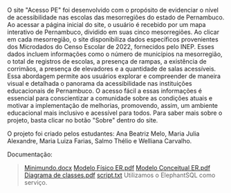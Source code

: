 O site "Acesso PE" foi desenvolvido com o propósito de evidenciar o nível de acessibilidade nas escolas das mesorregiões do estado de Pernambuco. Ao acessar a página inicial do site, o usuário é recebido por um mapa interativo de Pernambuco, dividido em suas cinco mesorregiões. Ao clicar em cada mesorregião, o site disponibiliza dados específicos provenientes dos Microdados do Censo Escolar de 2022, fornecidos pelo INEP. Esses dados incluem informações como o número de municípios na mesorregião, o total de registros de escolas, a presença de rampas, a existência de corrimãos, a presença de elevadores e a quantidade de salas acessíveis.
Essa abordagem permite aos usuários explorar e compreender de maneira visual e detalhada o panorama da acessibilidade nas instituições educacionais de Pernambuco. O acesso fácil a essas informações é essencial para conscientizar a comunidade sobre as condições atuais e motivar a implementação de melhorias, promovendo, assim, um ambiente educacional mais inclusivo e acessível para todos.
Para saber mais sobre o projeto, basta clicar no botão "Sobre" dentro do site.

O projeto foi criado pelos estudantes: Ana Beatriz Melo, Maria Julia Alexandre, Maria Luiza Farias, Salmo Thélio e Welliana Carvalho.

Documentação:
> [Minimundo.docx](https://github.com/aziul89/ProjetoPI_2023.2/files/13625650/Minimundo.docx)
> [Modelo Físico ER.pdf](https://github.com/aziul89/ProjetoPI_2023.2/files/13625652/Modelo.Fisico.ER.pdf)
> [Modelo Conceitual ER.pdf](https://github.com/aziul89/ProjetoPI_2023.2/files/13625651/Modelo.Conceitual.ER.pdf)
> [Diagrama de classes.pdf](https://github.com/aziul89/ProjetoPI_2023.2/files/13625653/Diagrama.de.classes.pdf)
> [script.txt](https://github.com/aziul89/ProjetoPI_2023.2/files/13625996/script.txt)
> Utilizamos o ElephantSQL como serviço.
